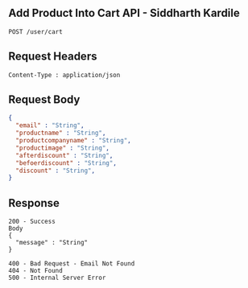 ## Add Product Into Cart API - Siddharth Kardile
```
POST /user/cart
```

## Request Headers
```
Content-Type : application/json
```
 
## Request Body
``` json 
{
  "email" : "String",
  "productname" : "String",
  "productcompanyname" : "String",
  "productimage" : "String",
  "afterdiscount" : "String",
  "befoerdiscount" : "String",
  "discount" : "String",
}
```
## Response
```
200 - Success
Body
{
  "message" : "String"
}

400 - Bad Request - Email Not Found
404 - Not Found
500 - Internal Server Error
